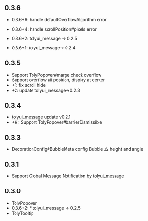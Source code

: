 ## 0.3.6

* 0.3.6+6: handle defaultOverflowAlgorithm error
* 0.3.6+4: handle scrollPosition#pixels error
* 0.3.6+2: tolyui_message -> 0.2.5

* 0.3.6+1: tolyui_message-> 0.2.4


## 0.3.5

* Support TolyPopover#marge check overflow
* Support overflow all position, display at center
* +1: fix scroll hide
* +2: update tolyui_message->0.2.3


## 0.3.4

* [tolyui_message](https://pub.dev/packages/tolyui_message) update v0.2.1
* +6 : Support TolyPopover#barrierDismissible


## 0.3.3

* DecorationConfig#BubbleMeta config Bubble △ height and angle


## 0.3.1

* Support Global Message Notification by [tolyui_message](https://pub.dev/packages/tolyui_message)


## 0.3.0

* TolyPopover
* 0.3.6+2: * tolyui_message -> 0.2.5
* TolyTooltip


